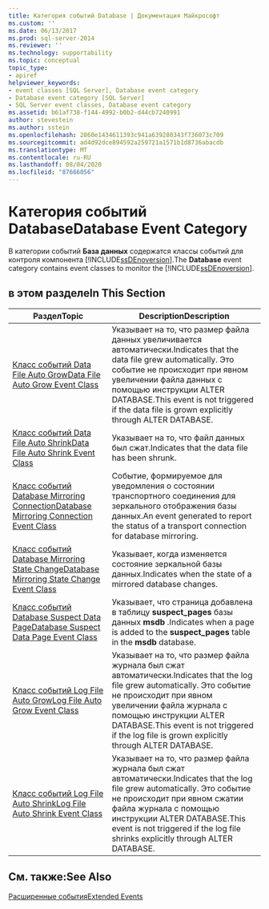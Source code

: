 ```yaml
---
title: Категория событий Database | Документация Майкрософт
ms.custom: ''
ms.date: 06/13/2017
ms.prod: sql-server-2014
ms.reviewer: ''
ms.technology: supportability
ms.topic: conceptual
topic_type:
- apiref
helpviewer_keywords:
- event classes [SQL Server], Database event category
- Database event category [SQL Server]
- SQL Server event classes, Database event category
ms.assetid: b61af738-f144-4992-b0b2-d44cb7240991
author: stevestein
ms.author: sstein
ms.openlocfilehash: 2860e1434611393c941a639280343f736073c709
ms.sourcegitcommit: ad4d92dce894592a259721a1571b1d8736abacdb
ms.translationtype: MT
ms.contentlocale: ru-RU
ms.lasthandoff: 08/04/2020
ms.locfileid: "87666056"
---
```

# <a name="database-event-category"></a><span data-ttu-id="43320-102">Категория событий Database</span><span class="sxs-lookup"><span data-stu-id="43320-102">Database Event Category</span></span>
  <span data-ttu-id="43320-103">В категории событий **База данных** содержатся классы событий для контроля компонента [!INCLUDE[ssDEnoversion](../../includes/ssdenoversion-md.md)].</span><span class="sxs-lookup"><span data-stu-id="43320-103">The **Database** event category contains event classes to monitor the [!INCLUDE[ssDEnoversion](../../includes/ssdenoversion-md.md)].</span></span>  
  
## <a name="in-this-section"></a><span data-ttu-id="43320-104">в этом разделе</span><span class="sxs-lookup"><span data-stu-id="43320-104">In This Section</span></span>  
  
|<span data-ttu-id="43320-105">Раздел</span><span class="sxs-lookup"><span data-stu-id="43320-105">Topic</span></span>|<span data-ttu-id="43320-106">Description</span><span class="sxs-lookup"><span data-stu-id="43320-106">Description</span></span>|  
|-----------|-----------------|  
|[<span data-ttu-id="43320-107">Класс событий Data File Auto Grow</span><span class="sxs-lookup"><span data-stu-id="43320-107">Data File Auto Grow Event Class</span></span>](data-file-auto-grow-event-class.md)|<span data-ttu-id="43320-108">Указывает на то, что размер файла данных увеличивается автоматически.</span><span class="sxs-lookup"><span data-stu-id="43320-108">Indicates that the data file grew automatically.</span></span> <span data-ttu-id="43320-109">Это событие не происходит при явном увеличении файла данных с помощью инструкции ALTER DATABASE.</span><span class="sxs-lookup"><span data-stu-id="43320-109">This event is not triggered if the data file is grown explicitly through ALTER DATABASE.</span></span>|  
|[<span data-ttu-id="43320-110">Класс событий Data File Auto Shrink</span><span class="sxs-lookup"><span data-stu-id="43320-110">Data File Auto Shrink Event Class</span></span>](data-file-auto-shrink-event-class.md)|<span data-ttu-id="43320-111">Указывает на то, что файл данных был сжат.</span><span class="sxs-lookup"><span data-stu-id="43320-111">Indicates that the data file has been shrunk.</span></span>|  
|[<span data-ttu-id="43320-112">Класс событий Database Mirroring Connection</span><span class="sxs-lookup"><span data-stu-id="43320-112">Database Mirroring Connection Event Class</span></span>](database-mirroring-connection-event-class.md)|<span data-ttu-id="43320-113">Событие, формируемое для уведомления о состоянии транспортного соединения для зеркального отображения базы данных.</span><span class="sxs-lookup"><span data-stu-id="43320-113">An event generated to report the status of a transport connection for database mirroring.</span></span>|  
|[<span data-ttu-id="43320-114">Класс событий Database Mirroring State Change</span><span class="sxs-lookup"><span data-stu-id="43320-114">Database Mirroring State Change Event Class</span></span>](database-mirroring-state-change-event-class.md)|<span data-ttu-id="43320-115">Указывает, когда изменяется состояние зеркальной базы данных.</span><span class="sxs-lookup"><span data-stu-id="43320-115">Indicates when the state of a mirrored database changes.</span></span>|  
|[<span data-ttu-id="43320-116">Класс событий Database Suspect Data Page</span><span class="sxs-lookup"><span data-stu-id="43320-116">Database Suspect Data Page Event Class</span></span>](database-suspect-data-page-event-class.md)|<span data-ttu-id="43320-117">Указывает, что страница добавлена в таблицу **suspect_pages** базы данных **msdb** .</span><span class="sxs-lookup"><span data-stu-id="43320-117">Indicates when a page is added to the **suspect_pages** table in the **msdb** database.</span></span>|  
|[<span data-ttu-id="43320-118">Класс событий Log File Auto Grow</span><span class="sxs-lookup"><span data-stu-id="43320-118">Log File Auto Grow Event Class</span></span>](log-file-auto-grow-event-class.md)|<span data-ttu-id="43320-119">Указывает на то, что размер файла журнала был сжат автоматически.</span><span class="sxs-lookup"><span data-stu-id="43320-119">Indicates that the log file grew automatically.</span></span> <span data-ttu-id="43320-120">Это событие не происходит при явном увеличении файла журнала с помощью инструкции ALTER DATABASE.</span><span class="sxs-lookup"><span data-stu-id="43320-120">This event is not triggered if the log file is grown explicitly through ALTER DATABASE.</span></span>|  
|[<span data-ttu-id="43320-121">Класс событий Log File Auto Shrink</span><span class="sxs-lookup"><span data-stu-id="43320-121">Log File Auto Shrink Event Class</span></span>](log-file-auto-shrink-event-class.md)|<span data-ttu-id="43320-122">Указывает на то, что размер файла журнала был сжат автоматически.</span><span class="sxs-lookup"><span data-stu-id="43320-122">Indicates that the log file grew automatically.</span></span> <span data-ttu-id="43320-123">Это событие не происходит при явном сжатии файла журнала с помощью инструкции ALTER DATABASE.</span><span class="sxs-lookup"><span data-stu-id="43320-123">This event is not triggered if the log file shrinks explicitly through ALTER DATABASE.</span></span>|  
  
## <a name="see-also"></a><span data-ttu-id="43320-124">См. также:</span><span class="sxs-lookup"><span data-stu-id="43320-124">See Also</span></span>  
 [<span data-ttu-id="43320-125">Расширенные события</span><span class="sxs-lookup"><span data-stu-id="43320-125">Extended Events</span></span>](../extended-events/extended-events.md)  
  
  
